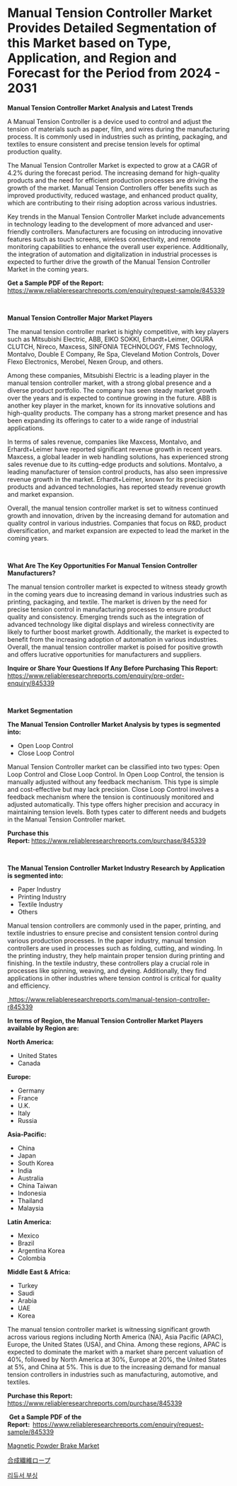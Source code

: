<p><h1>Manual Tension Controller Market Provides Detailed Segmentation of this Market based on Type, Application, and Region and Forecast for the Period from 2024 - 2031</h1></p><p><strong>Manual Tension Controller Market Analysis and Latest Trends</strong></p>
<p><p>A Manual Tension Controller is a device used to control and adjust the tension of materials such as paper, film, and wires during the manufacturing process. It is commonly used in industries such as printing, packaging, and textiles to ensure consistent and precise tension levels for optimal production quality.</p><p>The Manual Tension Controller Market is expected to grow at a CAGR of 4.2% during the forecast period. The increasing demand for high-quality products and the need for efficient production processes are driving the growth of the market. Manual Tension Controllers offer benefits such as improved productivity, reduced wastage, and enhanced product quality, which are contributing to their rising adoption across various industries.</p><p>Key trends in the Manual Tension Controller Market include advancements in technology leading to the development of more advanced and user-friendly controllers. Manufacturers are focusing on introducing innovative features such as touch screens, wireless connectivity, and remote monitoring capabilities to enhance the overall user experience. Additionally, the integration of automation and digitalization in industrial processes is expected to further drive the growth of the Manual Tension Controller Market in the coming years.</p></p>
<p><strong>Get a Sample PDF of the Report:&nbsp;</strong> <a href="https://www.reliableresearchreports.com/enquiry/request-sample/845339">https://www.reliableresearchreports.com/enquiry/request-sample/845339</a></p>
<p>&nbsp;</p>
<p><strong>Manual Tension Controller Major Market Players</strong></p>
<p><p>The manual tension controller market is highly competitive, with key players such as Mitsubishi Electric, ABB, EIKO SOKKI, Erhardt+Leimer, OGURA CLUTCH, Nireco, Maxcess, SINFONIA TECHNOLOGY, FMS Technology, Montalvo, Double E Company, Re Spa, Cleveland Motion Controls, Dover Flexo Electronics, Merobel, Nexen Group, and others. </p><p>Among these companies, Mitsubishi Electric is a leading player in the manual tension controller market, with a strong global presence and a diverse product portfolio. The company has seen steady market growth over the years and is expected to continue growing in the future. ABB is another key player in the market, known for its innovative solutions and high-quality products. The company has a strong market presence and has been expanding its offerings to cater to a wide range of industrial applications.</p><p>In terms of sales revenue, companies like Maxcess, Montalvo, and Erhardt+Leimer have reported significant revenue growth in recent years. Maxcess, a global leader in web handling solutions, has experienced strong sales revenue due to its cutting-edge products and solutions. Montalvo, a leading manufacturer of tension control products, has also seen impressive revenue growth in the market. Erhardt+Leimer, known for its precision products and advanced technologies, has reported steady revenue growth and market expansion.</p><p>Overall, the manual tension controller market is set to witness continued growth and innovation, driven by the increasing demand for automation and quality control in various industries. Companies that focus on R&D, product diversification, and market expansion are expected to lead the market in the coming years.</p></p>
<p>&nbsp;</p>
<p><strong>What Are The Key Opportunities For Manual Tension Controller Manufacturers?</strong></p>
<p><p>The manual tension controller market is expected to witness steady growth in the coming years due to increasing demand in various industries such as printing, packaging, and textile. The market is driven by the need for precise tension control in manufacturing processes to ensure product quality and consistency. Emerging trends such as the integration of advanced technology like digital displays and wireless connectivity are likely to further boost market growth. Additionally, the market is expected to benefit from the increasing adoption of automation in various industries. Overall, the manual tension controller market is poised for positive growth and offers lucrative opportunities for manufacturers and suppliers.</p></p>
<p><strong>Inquire or Share Your Questions If Any Before Purchasing This Report:</strong> <a href="https://www.reliableresearchreports.com/enquiry/pre-order-enquiry/845339">https://www.reliableresearchreports.com/enquiry/pre-order-enquiry/845339</a></p>
<p>&nbsp;</p>
<p><strong>Market Segmentation</strong></p>
<p><strong>The Manual Tension Controller Market Analysis by types is segmented into:</strong></p>
<p><ul><li>Open Loop Control</li><li>Close Loop Control</li></ul></p>
<p><p>Manual Tension Controller market can be classified into two types: Open Loop Control and Close Loop Control. In Open Loop Control, the tension is manually adjusted without any feedback mechanism. This type is simple and cost-effective but may lack precision. Close Loop Control involves a feedback mechanism where the tension is continuously monitored and adjusted automatically. This type offers higher precision and accuracy in maintaining tension levels. Both types cater to different needs and budgets in the Manual Tension Controller market.</p></p>
<p><strong>Purchase this Report:&nbsp;</strong><a href="https://www.reliableresearchreports.com/purchase/845339">https://www.reliableresearchreports.com/purchase/845339</a></p>
<p>&nbsp;</p>
<p><strong>The Manual Tension Controller Market Industry Research by Application is segmented into:</strong></p>
<p><ul><li>Paper Industry</li><li>Printing Industry</li><li>Textile Industry</li><li>Others</li></ul></p>
<p><p>Manual tension controllers are commonly used in the paper, printing, and textile industries to ensure precise and consistent tension control during various production processes. In the paper industry, manual tension controllers are used in processes such as folding, cutting, and winding. In the printing industry, they help maintain proper tension during printing and finishing. In the textile industry, these controllers play a crucial role in processes like spinning, weaving, and dyeing. Additionally, they find applications in other industries where tension control is critical for quality and efficiency.</p></p>
<p><a href="https://www.reliableresearchreports.com/manual-tension-controller-r845339">&nbsp;https://www.reliableresearchreports.com/manual-tension-controller-r845339</a></p>
<p><strong>In terms of Region, the Manual Tension Controller Market Players available by Region are:</strong></p>
<p>
    <p> <strong> North America: </strong>
        <ul>
            <li>United States</li>
            <li>Canada</li>
        </ul>
        </p> 
    <p> <strong> Europe: </strong>
        <ul>
            <li>Germany</li>
            <li>France</li>
            <li>U.K.</li>
            <li>Italy</li>
            <li>Russia</li>
        </ul>
        </p> 
    <p> <strong> Asia-Pacific: </strong>
        <ul>
            <li>China</li>
            <li>Japan</li>
            <li>South Korea</li>
            <li>India</li>
            <li>Australia</li>
            <li>China Taiwan</li>
            <li>Indonesia</li>
            <li>Thailand</li>
            <li>Malaysia</li>
        </ul>
        </p> 
    <p> <strong> Latin America: </strong>
        <ul>
            <li>Mexico</li>
            <li>Brazil</li>
            <li>Argentina Korea</li>
            <li>Colombia</li>
        </ul>
        </p> 
    <p> <strong> Middle East & Africa: </strong>
        <ul>
            <li>Turkey</li>
            <li>Saudi</li>
            <li>Arabia</li>
            <li>UAE</li>
            <li>Korea</li>
        </ul>
    </p>
    </p>
<p><p>The manual tension controller market is witnessing significant growth across various regions including North America (NA), Asia Pacific (APAC), Europe, the United States (USA), and China. Among these regions, APAC is expected to dominate the market with a market share percent valuation of 40%, followed by North America at 30%, Europe at 20%, the United States at 5%, and China at 5%. This is due to the increasing demand for manual tension controllers in industries such as manufacturing, automotive, and textiles.</p></p>
<p><strong>Purchase this Report: </strong><a href="https://www.reliableresearchreports.com/purchase/845339">https://www.reliableresearchreports.com/purchase/845339</a></p>
<p>&nbsp;<strong>Get a Sample PDF of the Report:&nbsp;&nbsp;</strong><a href="https://www.reliableresearchreports.com/enquiry/request-sample/845339">https://www.reliableresearchreports.com/enquiry/request-sample/845339</a></p>
<p><strong></strong></p>
<p><p><a href="https://github.com/WillieWoodard/Market-Research-Report-List-4/blob/main/magnetic-powder-brake-market.md">Magnetic Powder Brake Market</a></p><p><a href="https://github.com/oafhukehf4709715/Market-Research-Report-List-1/blob/main/112301428903.md">合成繊維ロープ</a></p><p><a href="https://github.com/plelbej847484502/Market-Research-Report-List-1/blob/main/121672026548.md">리듀서 부싱</a></p></p>